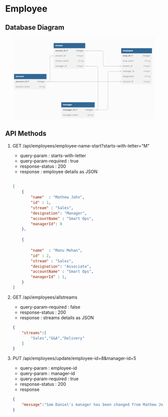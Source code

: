 # Employee 

## Database Diagram

<center>
<img src = "databasediagram_part1.png" alt ="employee-entity-design" style="width:450px">
</center>

## API Methods

1. GET /api/employees/employee-name-start?starts-with-letter="M"

    - query-param : starts-with-letter 
    - query-param-required : true
    - response-status : 200
    - response : employee details as JSON
    ```json
    
    [
        {
            "name"  : "Mathew John",
            "id" : 1,
            "stream" : "Sales",
            "designation": "Manager",
            "accountName" : "Smart Ops",
            "managerId": 0
        },

        {
           
            "name"  : "Manu Mohan",
            "id" : 2,
            "stream" : "Sales",
            "designation": "Associate",
            "accountName" : "Smart Ops",
            "managerId" : 1, 
        }
    ]
    
    ```

2. GET /api/employees/allstreams
    - query-param-required : false
    - response-status : 200
    - response : streams details as JSON
    ```json
    {
        "streams":[
            "Sales","G&A","Delivery"
        ]
    }
    ```

3. PUT /api/employees/update/employee-id=8&manager-id=5
    - query-param : employee-id
    - query-param : manager-id
    - query-param-required : true
    - response-status : 200
    - response
    ```json
    {
        "message":"Sam Daniel's manager has been changed from Mathew John to Akash Kumar"
    }
    ```